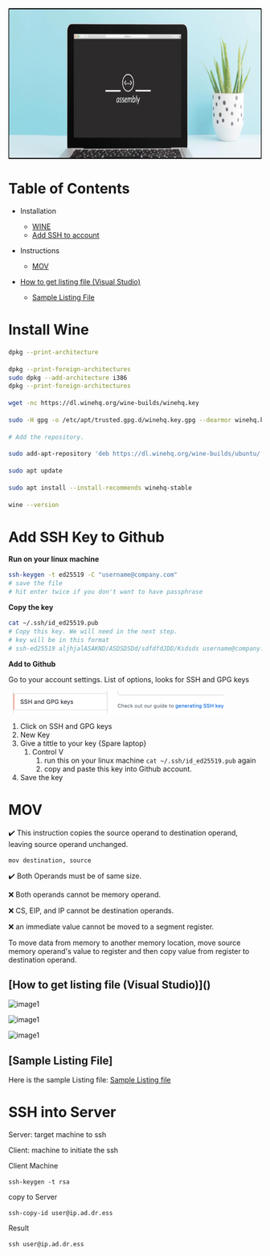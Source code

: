 <img src="img/assembly.png" alt="drawing" height="300" width="1900"/>



# Table of Contents

* Installation
  * [WINE](#wine)
  * [Add SSH to account](#SSH)

* Instructions

  * [MOV](#mov)

  

* [How to get listing file (Visual Studio)](#How_to_get_listing_file)
  
  * [Sample Listing File](#sample_Listing_File)



# Install Wine <a name="wine"></a>

```bash
dpkg --print-architecture

dpkg --print-foreign-architectures
sudo dpkg --add-architecture i386
dpkg --print-foreign-architectures

wget -nc https://dl.winehq.org/wine-builds/winehq.key

sudo -H gpg -o /etc/apt/trusted.gpg.d/winehq.key.gpg --dearmor winehq.key

# Add the repository.

sudo add-apt-repository 'deb https://dl.winehq.org/wine-builds/ubuntu/ focal main'

sudo apt update

sudo apt install --install-recommends winehq-stable

wine --version
```



# Add SSH Key to Github <a name="SSH"></a>

**Run on your linux machine**

```bash
ssh-keygen -t ed25519 -C "username@company.com"
# save the file
# hit enter twice if you don't want to have passphrase
```

**Copy the key** 

```bash
cat ~/.ssh/id_ed25519.pub
# Copy this key. We will need in the next step.
# key will be in this format
# ssh-ed25519 aljhjalASAKND/ASDSDSDd/sdfdfdJDD/Ksdsds username@company.com
```

**Add to Github** 

Go to your account settings. List of options, looks for SSH and GPG keys

<img src="img/image-20211105214324883.png" alt="image-20211105214324883" style="zoom:50%;" />



1. Click on SSH and GPG keys
2. New Key
3. Give a tittle to your key {Spare laptop}
   1. Control V
      1. run this on your linux  machine ```cat ~/.ssh/id_ed25519.pub``` again
      2. copy and paste this key into Github account.
4. Save the key



# MOV <a name="mov"></a>

:heavy_check_mark: This instruction copies the source operand to destination operand, leaving source operand unchanged.

```mov destination, source```

:heavy_check_mark: Both Operands must be of same size.

:x: Both operands cannot be memory operand.

:x: CS, EIP, and IP cannot be destination operands.

:x: an immediate value cannot be moved to a segment register.



To move data from memory to another memory location, move source memory operand's value to register and then copy value from register to destination operand.



## [How to get listing file (Visual Studio)](<a name="How_to_get_listing_file"></a>)

![image1](img/1_listing_file.png)

![image1](img/3_listing_file.png)

![image1](img/4_listing_file.png)

## [Sample Listing File]<a name="sample_Listing_File"></a>

Here is the sample Listing file: [Sample Listing file](/docs/default/irvine.lst)



# SSH into Server



Server: target machine to ssh

Client: machine to initiate the ssh



Client Machine

```ssh-keygen -t rsa```

copy to Server

```ssh-copy-id user@ip.ad.dr.ess```

Result

```ssh user@ip.ad.dr.ess```

